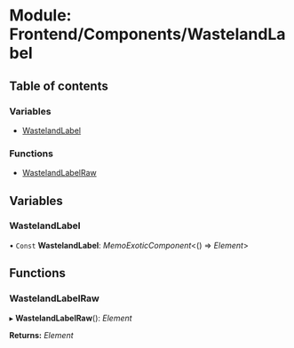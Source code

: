 # Module: Frontend/Components/WastelandLabel

## Table of contents

### Variables

- [WastelandLabel](frontend_components_wastelandlabel.md#wastelandlabel)

### Functions

- [WastelandLabelRaw](frontend_components_wastelandlabel.md#wastelandlabelraw)

## Variables

### WastelandLabel

• `Const` **WastelandLabel**: _MemoExoticComponent_<() => _Element_\>

## Functions

### WastelandLabelRaw

▸ **WastelandLabelRaw**(): _Element_

**Returns:** _Element_
